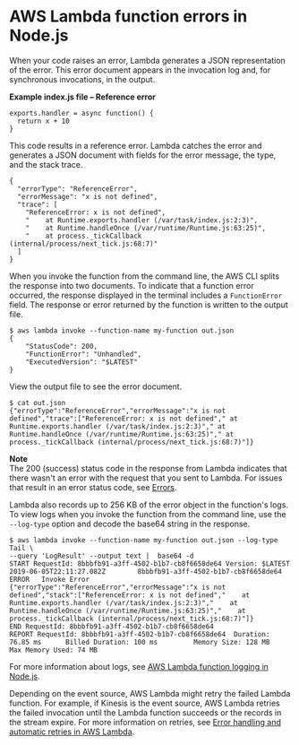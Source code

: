 # AWS Lambda function errors in Node\.js<a name="nodejs-exceptions"></a>

When your code raises an error, Lambda generates a JSON representation of the error\. This error document appears in the invocation log and, for synchronous invocations, in the output\.

**Example index\.js file – Reference error**  

```
exports.handler = async function() {
  return x + 10
}
```

This code results in a reference error\. Lambda catches the error and generates a JSON document with fields for the error message, the type, and the stack trace\.

```
{
  "errorType": "ReferenceError",
  "errorMessage": "x is not defined",
  "trace": [
    "ReferenceError: x is not defined",
    "    at Runtime.exports.handler (/var/task/index.js:2:3)",
    "    at Runtime.handleOnce (/var/runtime/Runtime.js:63:25)",
    "    at process._tickCallback (internal/process/next_tick.js:68:7)"
  ]
}
```

When you invoke the function from the command line, the AWS CLI splits the response into two documents\. To indicate that a function error occurred, the response displayed in the terminal includes a `FunctionError` field\. The response or error returned by the function is written to the output file\.

```
$ aws lambda invoke --function-name my-function out.json
{
    "StatusCode": 200,
    "FunctionError": "Unhandled",
    "ExecutedVersion": "$LATEST"
}
```

View the output file to see the error document\.

```
$ cat out.json
{"errorType":"ReferenceError","errorMessage":"x is not defined","trace":["ReferenceError: x is not defined"," at Runtime.exports.handler (/var/task/index.js:2:3)"," at Runtime.handleOnce (/var/runtime/Runtime.js:63:25)"," at process._tickCallback (internal/process/next_tick.js:68:7)"]}
```

**Note**  
The 200 \(success\) status code in the response from Lambda indicates that there wasn't an error with the request that you sent to Lambda\. For issues that result in an error status code, see [Errors](API_Invoke.md#API_Invoke_Errors)\.

Lambda also records up to 256 KB of the error object in the function's logs\. To view logs when you invoke the function from the command line, use the `--log-type` option and decode the base64 string in the response\.

```
$ aws lambda invoke --function-name my-function out.json --log-type Tail \
--query 'LogResult' --output text |  base64 -d
START RequestId: 8bbbfb91-a3ff-4502-b1b7-cb8f6658de64 Version: $LATEST
2019-06-05T22:11:27.082Z        8bbbfb91-a3ff-4502-b1b7-cb8f6658de64    ERROR   Invoke Error    {"errorType":"ReferenceError","errorMessage":"x is not defined","stack":["ReferenceError: x is not defined","    at Runtime.exports.handler (/var/task/index.js:2:3)","    at Runtime.handleOnce (/var/runtime/Runtime.js:63:25)","    at process._tickCallback (internal/process/next_tick.js:68:7)"]}
END RequestId: 8bbbfb91-a3ff-4502-b1b7-cb8f6658de64
REPORT RequestId: 8bbbfb91-a3ff-4502-b1b7-cb8f6658de64  Duration: 76.85 ms      Billed Duration: 100 ms         Memory Size: 128 MB     Max Memory Used: 74 MB
```

For more information about logs, see [AWS Lambda function logging in Node\.js](nodejs-logging.md)\.

Depending on the event source, AWS Lambda might retry the failed Lambda function\. For example, if Kinesis is the event source, AWS Lambda retries the failed invocation until the Lambda function succeeds or the records in the stream expire\. For more information on retries, see [Error handling and automatic retries in AWS Lambda](invocation-retries.md)\.